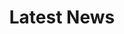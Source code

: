 ---
# Documentation: https://wowchemy.com/docs/page-builder/
widget: pages  # Use 'pages' widget to display a list of pages
headless: true
weight: 30  # Control the order of this section on the page

title: Latest News  # Section title
subtitle:  # Optional subtitle

content:
  count: 5  # Limit the number of items displayed to 5
  filters:
    author: ""  # You can filter posts by author if desired
    category: ""  # Filter by category, leave empty for all
    exclude_featured: false  # Do not exclude featured posts
    publication_type: ""  # Filter by publication type, leave empty for all
    tag: ""  # Filter by tag, leave empty for all
  offset: 0  # Start from the first post
  order: desc  # Order posts by most recent first
  page_type: post  # Display posts, not pages

design:
  view: 1  # View layout: '1' indicates default or a specific view
  columns: "1"  # Number of columns for the layout, here it's set to 1
---